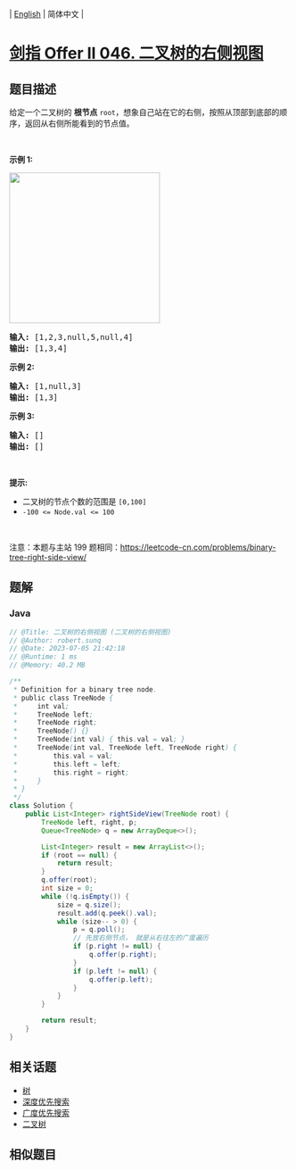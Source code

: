 
| [English](README_EN.md) | 简体中文 |

# [剑指 Offer II 046. 二叉树的右侧视图](https://leetcode.cn//problems/WNC0Lk/)

## 题目描述

<p>给定一个二叉树的 <strong>根节点</strong> <code>root</code>，想象自己站在它的右侧，按照从顶部到底部的顺序，返回从右侧所能看到的节点值。</p>

<p>&nbsp;</p>

<p><strong>示例 1:</strong></p>

<p><img src="https://assets.leetcode.com/uploads/2021/02/14/tree.jpg" style="width: 270px; " /></p>

<pre>
<strong>输入:</strong>&nbsp;[1,2,3,null,5,null,4]
<strong>输出:</strong>&nbsp;[1,3,4]
</pre>

<p><strong>示例 2:</strong></p>

<pre>
<strong>输入:</strong>&nbsp;[1,null,3]
<strong>输出:</strong>&nbsp;[1,3]
</pre>

<p><strong>示例 3:</strong></p>

<pre>
<strong>输入:</strong>&nbsp;[]
<strong>输出:</strong>&nbsp;[]
</pre>

<p>&nbsp;</p>

<p><strong>提示:</strong></p>

<ul>
	<li>二叉树的节点个数的范围是 <code>[0,100]</code></li>
	<li><meta charset="UTF-8" /><code>-100&nbsp;&lt;= Node.val &lt;= 100</code>&nbsp;</li>
</ul>

<p>&nbsp;</p>

<p><meta charset="UTF-8" />注意：本题与主站 199&nbsp;题相同：<a href="https://leetcode-cn.com/problems/binary-tree-right-side-view/">https://leetcode-cn.com/problems/binary-tree-right-side-view/</a></p>


## 题解


### Java

```Java
// @Title: 二叉树的右侧视图 (二叉树的右侧视图)
// @Author: robert.sunq
// @Date: 2023-07-05 21:42:18
// @Runtime: 1 ms
// @Memory: 40.2 MB

/**
 * Definition for a binary tree node.
 * public class TreeNode {
 *     int val;
 *     TreeNode left;
 *     TreeNode right;
 *     TreeNode() {}
 *     TreeNode(int val) { this.val = val; }
 *     TreeNode(int val, TreeNode left, TreeNode right) {
 *         this.val = val;
 *         this.left = left;
 *         this.right = right;
 *     }
 * }
 */
class Solution {
    public List<Integer> rightSideView(TreeNode root) {
        TreeNode left, right, p;
        Queue<TreeNode> q = new ArrayDeque<>();

        List<Integer> result = new ArrayList<>();
        if (root == null) {
            return result;
        }
        q.offer(root);
        int size = 0;
        while (!q.isEmpty()) {
            size = q.size();
            result.add(q.peek().val);
            while (size-- > 0) {
                p = q.poll();
                // 先放右侧节点， 就是从右往左的广度遍历
                if (p.right != null) {
                    q.offer(p.right);
                }
                if (p.left != null) {
                    q.offer(p.left);
                }
            }
        }

        return result;
    }
}
```



## 相关话题

- [树](https://leetcode.cn//tag/tree)
- [深度优先搜索](https://leetcode.cn//tag/depth-first-search)
- [广度优先搜索](https://leetcode.cn//tag/breadth-first-search)
- [二叉树](https://leetcode.cn//tag/binary-tree)

## 相似题目



